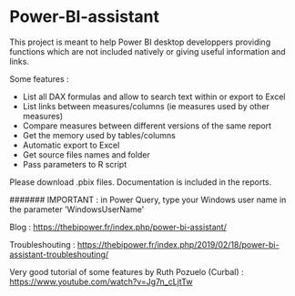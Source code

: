 # Power-BI-assistant
This project is meant to help Power BI desktop developpers providing functions which are not included natively or giving useful information and links.

Some features :
- List all DAX formulas and allow to search text within or export to Excel
- List links between measures/columns (ie measures used by other measures)
- Compare measures between different versions of the same report
- Get the memory used by tables/columns
- Automatic export to Excel
- Get source files names and folder
- Pass parameters to R script

Please download .pbix files. Documentation is included in the reports.

####### IMPORTANT : in Power Query, type your Windows user name in the parameter 'WindowsUserName'

Blog : https://thebipower.fr/index.php/power-bi-assistant/

Troubleshouting : https://thebipower.fr/index.php/2019/02/18/power-bi-assistant-troubleshouting/

Very good tutorial of some features by Ruth Pozuelo (Curbal) :  https://www.youtube.com/watch?v=Jg7n_cLjtTw
